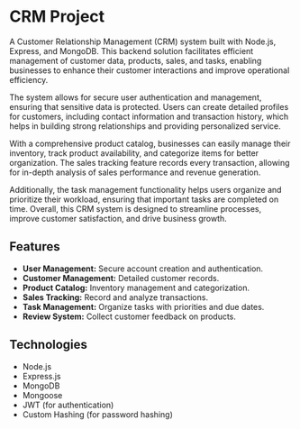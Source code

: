 <h1>CRM Project</h1>

<p>A Customer Relationship Management (CRM) system built with Node.js, Express, and MongoDB. This backend solution facilitates efficient management of customer data, products, sales, and tasks, enabling businesses to enhance their customer interactions and improve operational efficiency.</p>

<p>The system allows for secure user authentication and management, ensuring that sensitive data is protected. Users can create detailed profiles for customers, including contact information and transaction history, which helps in building strong relationships and providing personalized service.</p>

<p>With a comprehensive product catalog, businesses can easily manage their inventory, track product availability, and categorize items for better organization. The sales tracking feature records every transaction, allowing for in-depth analysis of sales performance and revenue generation.</p>

<p>Additionally, the task management functionality helps users organize and prioritize their workload, ensuring that important tasks are completed on time. Overall, this CRM system is designed to streamline processes, improve customer satisfaction, and drive business growth.</p>

<h2>Features</h2>
<ul>
    <li><strong>User Management:</strong> Secure account creation and authentication.</li>
    <li><strong>Customer Management:</strong> Detailed customer records.</li>
    <li><strong>Product Catalog:</strong> Inventory management and categorization.</li>
    <li><strong>Sales Tracking:</strong> Record and analyze transactions.</li>
    <li><strong>Task Management:</strong> Organize tasks with priorities and due dates.</li>
    <li><strong>Review System:</strong> Collect customer feedback on products.</li>
</ul>

<h2>Technologies</h2>
<ul>
    <li>Node.js</li>
    <li>Express.js</li>
    <li>MongoDB</li>
    <li>Mongoose</li>
    <li>JWT (for authentication)</li>
    <li>Custom Hashing (for password hashing)</li>
</ul>

